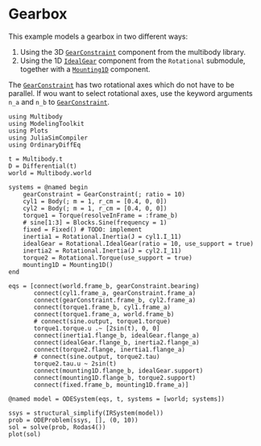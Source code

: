 # Gearbox

This example models a gearbox in two different ways:
1. Using the 3D [`GearConstraint`](@ref) component from the multibody library.
2. Using the 1D [`IdealGear`](@ref) component from the `Rotational` submodule, together with a [`Mounting1D`](@ref) component.

The [`GearConstraint`](@ref) has two rotational axes which do not have to be parallel. If wou want to select rotational axes, use the keyword arguments `n_a` and `n_b` to [`GearConstraint`](@ref).

```@example gearbox
using Multibody
using ModelingToolkit
using Plots
using JuliaSimCompiler
using OrdinaryDiffEq

t = Multibody.t
D = Differential(t)
world = Multibody.world

systems = @named begin
    gearConstraint = GearConstraint(; ratio = 10)
    cyl1 = Body(; m = 1, r_cm = [0.4, 0, 0])
    cyl2 = Body(; m = 1, r_cm = [0.4, 0, 0])
    torque1 = Torque(resolveInFrame = :frame_b)
    # sine[1:3] = Blocks.Sine(frequency = 1)
    fixed = Fixed() # TODO: implement
    inertia1 = Rotational.Inertia(J = cyl1.I_11)
    idealGear = Rotational.IdealGear(ratio = 10, use_support = true)
    inertia2 = Rotational.Inertia(J = cyl2.I_11)
    torque2 = Rotational.Torque(use_support = true)
    mounting1D = Mounting1D()
end

eqs = [connect(world.frame_b, gearConstraint.bearing)
       connect(cyl1.frame_a, gearConstraint.frame_a)
       connect(gearConstraint.frame_b, cyl2.frame_a)
       connect(torque1.frame_b, cyl1.frame_a)
       connect(torque1.frame_a, world.frame_b)
       # connect(sine.output, torque1.torque)
       torque1.torque.u .~ [2sin(t), 0, 0]
       connect(inertia1.flange_b, idealGear.flange_a)
       connect(idealGear.flange_b, inertia2.flange_a)
       connect(torque2.flange, inertia1.flange_a)
       # connect(sine.output, torque2.tau)
       torque2.tau.u ~ 2sin(t)
       connect(mounting1D.flange_b, idealGear.support)
       connect(mounting1D.flange_b, torque2.support)
       connect(fixed.frame_b, mounting1D.frame_a)]

@named model = ODESystem(eqs, t, systems = [world; systems])

ssys = structural_simplify(IRSystem(model))
prob = ODEProblem(ssys, [], (0, 10))
sol = solve(prob, Rodas4())
plot(sol)
```